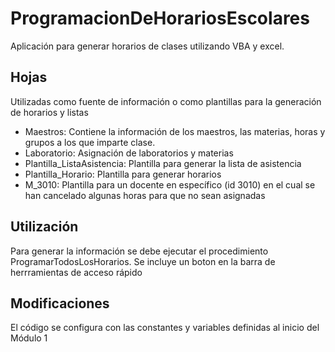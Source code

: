 ProgramacionDeHorariosEscolares
===============================

Aplicación para generar horarios de clases utilizando VBA y excel.


Hojas
-----

Utilizadas como fuente de información o como plantillas para la generación de horarios y listas

* Maestros: Contiene la información de los maestros, las materias, horas y grupos a los que imparte clase.
* Laboratorio: Asignación de laboratorios y materias
* Plantilla_ListaAsistencia: Plantilla para generar la lista de asistencia
* Plantilla_Horario: Plantilla para generar horarios
* M_3010: Plantilla para un docente en específico (id 3010) en el cual se han cancelado algunas horas para que no sean asignadas

Utilización
-----------

Para generar la información se debe ejecutar el procedimiento ProgramarTodosLosHorarios. Se incluye un boton en la barra de herrramientas de acceso rápido

Modificaciones
--------------

El código se configura con las constantes y variables definidas al inicio del Módulo 1

